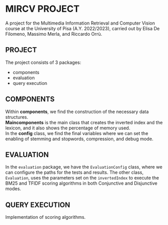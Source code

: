 # MIRCV PROJECT

A project for the Multimedia Information Retrieval and Computer Vision course at the University of Pisa (A.Y. 2022/2023), carried out by Elisa De Filomeno, Massimo Merla, and Riccardo Orrù.

## PROJECT

The project consists of 3 packages:
- components
- evaluation
- query execution

## COMPONENTS
Within **components**, we find the construction of the necessary data structures.  
**Maincomponents** is the main class that creates the inverted index and the lexicon, and it also shows the percentage of memory used.  
In the **config** class, we find the final variables where we can set the enabling of stemming and stopwords, compression, and debug mode.


## EVALUATION
In the `evaluation` package, we have the `EvaluationConfig` class, where we can configure the paths for the tests and results. 
The other class, `Evaluation`, uses the parameters set on the `invertedIndex` to execute the BM25 and TFIDF scoring algorithms in both Conjunctive and Disjunctive modes.

## QUERY EXECUTION

Implementation of scoring algorithms.
